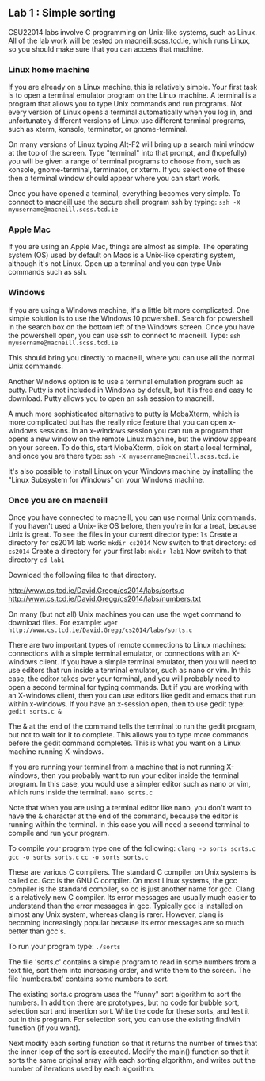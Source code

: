 ## Lab 1 : Simple sorting

CSU22014 labs involve C programming on Unix-like systems, such as Linux. All of the lab work will be tested on macneill.scss.tcd.ie, which runs Linux,
so you should make sure that you can access that machine.

### Linux home machine
If you are already on a Linux machine, this is relatively simple.  Your first task is to open a
terminal emulator program on the Linux machine. A terminal is a program that allows you to type Unix commands and run programs. Not every version
of Linux opens a terminal automatically when you log in, and unfortunately different versions of Linux use different terminal programs, such as xterm,
konsole, terminator, or gnome-terminal.

On many versions of Linux typing Alt-F2 will bring up a search mini window at the top of the screen. Type "terminal" into that prompt,
and (hopefully) you will be given a range of terminal programs to choose from, such as konsole, gnome-terminal, terminator, or xterm. If you
select one of these then a terminal window should appear where you can start work.

Once you have opened a terminal, everything becomes very simple. To connect to macneill use the secure shell program ssh by typing:
`ssh -X myusername@macneill.scss.tcd.ie`

### Apple Mac
If you are using an Apple Mac, things are almost as simple. The operating system (OS) used by default on Macs is a Unix-like operating system, although
it's not Linux. Open up a terminal and you can type Unix commands such as ssh.

### Windows
If you are using a Windows machine, it's a little bit more complicated. One simple solution is to use the Windows 10 powershell. Search for powershell in the search box on the
bottom left of the Windows screen. Once you have the powershell open, you can use ssh to connect to macneill. Type:
`ssh myusername@macneill.scss.tcd.ie`

This should bring you directly to macneill, where you can use all the normal Unix commands.

Another Windows option is to use a terminal emulation program such as putty. Putty is not included in Windows by default, but it is free and easy to download. Putty allows you
to open an ssh session to macneill.

A much more sophisticated alternative to putty is MobaXterm, which is more complicated but has the really nice feature that you can open
x-windows sessions. In an x-windows session you can run a program that opens a new window on the remote Linux machine, but the window appears on your screen. To do this,
start MobaXterm, click on start a local terminal, and once you are there type:
`ssh -X myusername@macneill.scss.tcd.ie`

It's also possible to install Linux on your Windows machine by installing the "Linux Subsystem for Windows" on your Windows machine. 


### Once you are on macneill
Once you have connected to macneill, you can use normal Unix commands. If you haven't used a Unix-like OS before, then you're in for a treat, because
Unix is great. To see the files in your current director type:
`ls`
Create a directory for cs2014 lab work:
`mkdir cs2014`
Now switch to that directory:
`cd cs2014`
Create a directory for your first lab:
`mkdir lab1`
Now switch to that directory
`cd lab1`

Download the following files to that directory.

http://www.cs.tcd.ie/David.Gregg/cs2014/labs/sorts.c
http://www.cs.tcd.ie/David.Gregg/cs2014/labs/numbers.txt

On many (but not all) Unix machines you can use the wget command to download files. For example:
`wget http://www.cs.tcd.ie/David.Gregg/cs2014/labs/sorts.c`


There are two important types of remote connections to Linux machines: connections with a simple terminal emulator, or connections with an
X-windows client. If you have a simple terminal emulator, then you will need to use editors that run inside a terminal emulator, such as nano
or vim. In this case, the editor takes over your terminal, and you will probably need to open a second terminal for typing commands. But
if you are working with an X-windows client, then you can use editors like gedit and emacs that run within x-windows. If you have an x-session
open, then to use gedit type:
`gedit sorts.c &`

The & at the end of the command tells the terminal to run the gedit program, but not to wait for it to complete. This allows you to
type more commands before the gedit command completes. This is what you want on a Linux machine running X-windows.

If you are running your terminal from a machine that is not running X-windows, then you probably want to run your editor inside the
terminal program. In this case, you would use a simpler editor such as nano or vim, which runs inside the terminal.
`nano sorts.c`

Note that when you are using a terminal editor like nano, you don't want to have the & character at the end of the command,
because the editor is running within the terminal. In this case you will need a second terminal to compile and run your
program.

To compile your program type one of the following:
`clang -o sorts sorts.c`
`gcc -o sorts sorts.c`
`cc -o sorts sorts.c`

These are various C compilers. The standard C compiler on Unix systems is called cc. Gcc is the GNU C compiler. On most Linux systems, the
gcc compiler is the standard compiler, so cc is just another name for gcc. Clang is a relatively new C compiler. Its error messages are
usually much easier to understand than the error messages in gcc. Typically gcc is installed on almost any Unix system, whereas
clang is rarer. However, clang is becoming increasingly popular because its error messages are so much better than gcc's.

To run your program type:
`./sorts`

The file 'sorts.c' contains a simple program to read in some numbers
from a text file, sort them into increasing order, and write them to
the screen. The file 'numbers.txt' contains some numbers to sort.

The existing sorts.c program uses the "funny" sort algorithm to sort the numbers. In addition there are prototypes, but no code for bubble
sort, selection sort and insertion sort. Write the code for these sorts, and test it out in this program. For selection sort, you can
use the existing findMin function (if you want).

Next modify each sorting function so that it returns the number of times that the inner loop of the sort is executed. Modify the main()
function so that it sorts the same original array with each sorting algorithm, and writes out the number of iterations used by each
algorithm.

